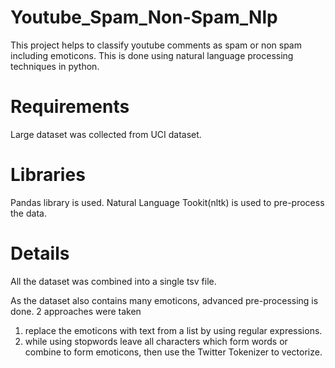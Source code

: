 # Youtube_Spam_Non-Spam_Nlp

This project helps to classify youtube comments as spam or non spam including emoticons. This is done using natural language processing techniques in python.

# Requirements

Large dataset was collected from UCI dataset. 

# Libraries

Pandas library is used. Natural Language Tookit(nltk) is used to pre-process the data. 

# Details

All the dataset was combined into a single tsv file.

As the dataset also contains many emoticons, advanced pre-processing is done.
2 approaches were taken
1) replace the emoticons with text from a list by using regular expressions.
2) while using stopwords leave all characters which form words or combine to form emoticons, then use the Twitter Tokenizer to vectorize.

